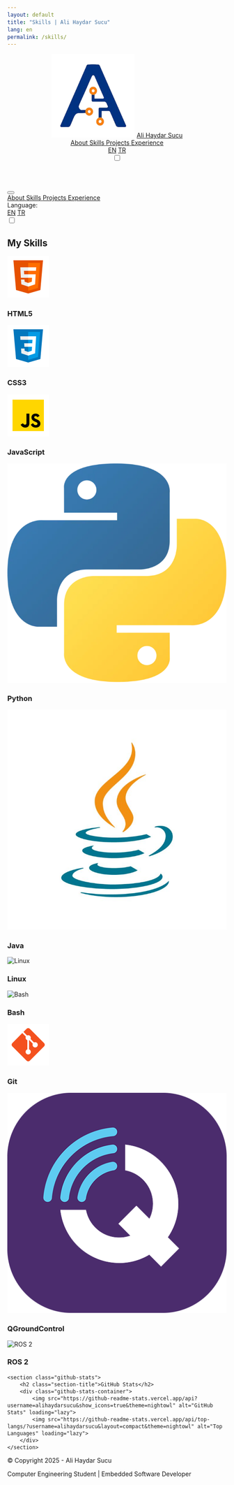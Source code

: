 ```yaml
---
layout: default
title: "Skills | Ali Haydar Sucu"
lang: en
permalink: /skills/
---
```


<header>
    <div class="container">
        <nav>
            <div class="hamburger-menu">
                <div class="bar"></div>
                <div class="bar"></div>
                <div class="bar"></div>
            </div>
            <div class="logo">
                <img src="Images/Icons/icon.png" alt="Logo" class="logo-img">
                <a href="/">Ali Haydar Sucu</a>
            </div>
            <div class="nav-links">
                <a href="/">
                    <i class="fas fa-user"></i>
                    <span class="nav-text">About</span>
                </a>
                <a href="/skills" class="active">
                    <i class="fas fa-code"></i>
                    <span class="nav-text">Skills</span>
                </a>
                <a href="/projects">
                    <i class="fas fa-project-diagram"></i>
                    <span class="nav-text">Projects</span>
                </a>
                <a href="/experience">
                    <i class="fas fa-briefcase"></i>
                    <span class="nav-text">Experience</span>
                </a>
                <div class="language-selector">
                    <div class="language-selector-toggle">
                        <a href="/skills" class="language-option active">EN</a>
                        <a href="/yetenekler" class="language-option">TR</a>
                    </div>
                </div>
                <label class="theme-toggle">
                    <input type="checkbox">
                    <span class="theme-slider"></span>
                </label>
            </div>
        </nav>
    </div>
</header>

<!-- Mobile Menu -->
<div class="mobile-menu-overlay"></div>
<div class="mobile-menu">
    <div class="mobile-menu-header">
        <button class="mobile-menu-close">
            <i class="fas fa-times"></i>
        </button>
    </div>
    <div class="mobile-nav-links">
        <a href="/">
            <i class="fas fa-user"></i>
            <span class="nav-text-mobile">About</span>
        </a>
        <a href="/skills" class="active">
            <i class="fas fa-code"></i>
            <span class="nav-text-mobile">Skills</span>
        </a>
        <a href="/projects">
            <i class="fas fa-project-diagram"></i>
            <span class="nav-text-mobile">Projects</span>
        </a>
        <a href="/experience">
            <i class="fas fa-briefcase"></i>
            <span class="nav-text-mobile">Experience</span>
        </a>
        <div class="mobile-language-selector">
            <span class="language-label">Language:</span>
            <div class="language-selector-toggle">
                <a href="/skills" class="language-option active">EN</a>
                <a href="/yetenekler" class="language-option">TR</a>
            </div>
        </div>
        <div class="mobile-theme-toggle">
            <label class="theme-toggle">
                <input type="checkbox">
                <span class="theme-slider"></span>
            </label>
        </div>
    </div>
</div>

<main class="container">
    <section id="skills">
        <h2 class="section-title">My Skills</h2>
        <div class="skills-container">
            <div class="skill-card">
                <img src="Images/Icons/icons8-html-5.svg" alt="HTML5" loading="lazy">
                <h3>HTML5</h3>
            </div>
            <div class="skill-card">
                <img src="Images/Icons/icons8-css3.svg" alt="CSS3" loading="lazy">
                <h3>CSS3</h3>
            </div>
            <div class="skill-card">
                <img src="Images/Icons/icons8-javascript.svg" alt="JavaScript" loading="lazy">
                <h3>JavaScript</h3>
            </div>
            <div class="skill-card python">
                <img src="Images/Icons/python.webp" alt="Python" loading="lazy">
                <h3>Python</h3>
            </div>
            <div class="skill-card">
                <img src="Images/Icons/java.jpg" alt="Java" loading="lazy">
                <h3>Java</h3>
            </div>
            <div class="skill-card">
                <img src="https://cdn.jsdelivr.net/gh/devicons/devicon/icons/linux/linux-original.svg" alt="Linux" loading="lazy">
                <h3>Linux</h3>
            </div>
            <div class="skill-card">
                <img src="https://cdn.jsdelivr.net/gh/devicons/devicon/icons/bash/bash-original.svg" height="40" alt="Bash" loading="lazy" />
                <h3>Bash</h3>
            </div>
            <div class="skill-card">
                <img src="Images/Icons/icons8-git.svg" alt="Git" loading="lazy">
                <h3>Git</h3>
            </div>
            <div class="skill-card">
                <img src="Images/Icons/qgroundcontrol.png" alt="QGroundControl" loading="lazy">
                <h3>QGroundControl</h3>
            </div>
            <div class="skill-card">
                <img src="https://cdn.jsdelivr.net/gh/devicons/devicon/icons/ros/ros-original.svg" alt="ROS 2" loading="lazy">
                <h3>ROS 2</h3>
            </div>
        </div>
    </section>

    <section class="github-stats">
        <h2 class="section-title">GitHub Stats</h2>
        <div class="github-stats-container">
            <img src="https://github-readme-stats.vercel.app/api?username=alihaydarsucu&show_icons=true&theme=nightowl" alt="GitHub Stats" loading="lazy">
            <img src="https://github-readme-stats.vercel.app/api/top-langs/?username=alihaydarsucu&layout=compact&theme=nightowl" alt="Top Languages" loading="lazy">
        </div>
    </section>

</main>

<footer>
    <div class="footer-content">
        <p>&copy; Copyright 2025 - Ali Haydar Sucu</p>
        <p>Computer Engineering Student | Embedded Software Developer</p>
    </div>
</footer>

<a href="#" class="back-to-top">
    <i class="fas fa-arrow-up"></i>
</a>
